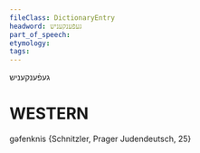```yaml
---
fileClass: DictionaryEntry
headword: געפֿענקעניש
part_of_speech: 
etymology: 
tags: 
---
```

געפֿענקעניש

WESTERN
========

gəfenknis {Schnitzler, Prager Judendeutsch, 25}